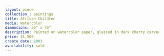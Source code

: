```yaml
---
layout: piece
collection_: paintings
title: African Children
media: Watercolor
dimensions: 36" x 46"
description: Painted on watercolor paper, glassed in dark cherry carved frame.
price: $1,500
create_date: 2003
availability: sold
---
```

